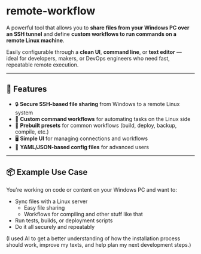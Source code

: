 # remote-workflow

A powerful tool that allows you to **share files from your Windows PC over an SSH tunnel** and define **custom workflows to run commands on a remote Linux machine**.

Easily configurable through a **clean UI**, **command line**, or **text editor** — ideal for developers, makers, or DevOps engineers who need fast, repeatable remote execution.

---

## 🚀 Features

- 🔒 **Secure SSH-based file sharing** from Windows to a remote Linux system
- 🧠 **Custom command workflows** for automating tasks on the Linux side
- 🧰 **Prebuilt presets** for common workflows (build, deploy, backup, compile, etc.)
- 🖥️ **Simple UI** for managing connections and workflows
- 📝 **YAML/JSON-based config files** for advanced users

---

## 📦 Example Use Case

You're working on code or content on your Windows PC and want to:

- Sync files with a Linux server
  - Easy file sharing
  - Workflows for compiling and other stuff like that
- Run tests, builds, or deployment scripts
- Do it all securely and repeatably

(I used AI to get a better understanding of how the installation process should work, improve my texts, and help plan my next development steps.)